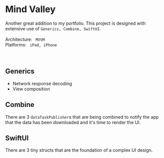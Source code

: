 #  Mind Valley

Another great addition to my portfolio. This project is designed with extensive use of <code>Generics, Combine, SwiftUI</code>.
<br>
<br>
Architecture: <code> MVVM </code>
<br>
Platforms: <code> iPad, iPhone </code>
<br>
<br>
<h2> Generics </h2>
<ul>
    <li> Network response decoding </li>
    <li> View composition </li>
</ul>

<h2> Combine </h2>
There are 3 <code>dataTaskPublisher</code>s that are being combined to notify the app that the data has been downloaded and it's time to render the UI.

<br>
<h2> SwiftUI </h2>
There are 3 tiny structs that are the foundation of a complex UI design.

